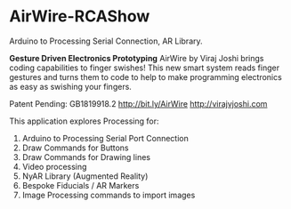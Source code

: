 # AirWire-RCAShow
Arduino to Processing Serial Connection, AR Library.

**Gesture Driven Electronics Prototyping**
AirWire by Viraj Joshi brings coding capabilities to finger swishes! This new smart system reads finger gestures and turns them to code to help to make programming electronics as easy as swishing your fingers.

Patent Pending: GB1819918.2
http://bit.ly/AirWire
http://virajvjoshi.com

This application explores Processing for:
01. Arduino to Processing Serial Port Connection
02. Draw Commands for Buttons
03. Draw Commands for Drawing lines
04. Video processing
05. NyAR Library (Augmented Reality)
06. Bespoke Fiducials / AR Markers
07. Image Processing commands to import images

